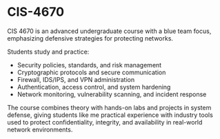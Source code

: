 # CIS-4670
CIS 4670 is an advanced undergraduate course with a blue team focus, emphasizing defensive strategies for protecting networks. 

Students study and practice:
- Security policies, standards, and risk management
- Cryptographic protocols and secure communication
- Firewall, IDS/IPS, and VPN administration
- Authentication, access control, and system hardening
- Network monitoring, vulnerability scanning, and incident response

The course combines theory with hands-on labs and projects in system defense, giving students like me practical experience with industry tools used to protect confidentiality, integrity, and availability in real-world network environments.
